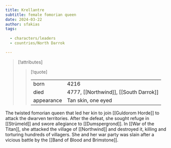 ```yaml
---
title: Krellantre
subtitle: female fomorian queen
date: 2024-03-22
author: sfakias
tags:
  
  - characters/leaders
  - countries/North Darrok

---
```

> [!attributes]
> 
> > [!quote]
> >
> > | | |
> > | --- | --- |
> > | born | 4216 |
> > | died | 4777, [[Northwind]], [[South Darrok]] |
> > | appearance | Tan skin, one eyed |

The twisted fomorian queen that led her kin to join [[Guldorom Horde]] to attack the dwarven territories. After the defeat, she sought refuge in [[Strümeld]] and swore allegiance to [[Dumspergrond]]. In [[War of the Titan]], she attacked the village of [[Northwind]] and destroyed it, killing and torturing hundreds of villagers. She and her war party was slain after a vicious battle by the [[Band of Blood and Brimstone]].